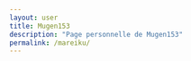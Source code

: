 ```yaml
---
layout: user
title: Mugen153
description: "Page personnelle de Mugen153"
permalink: /mareiku/
---
```

